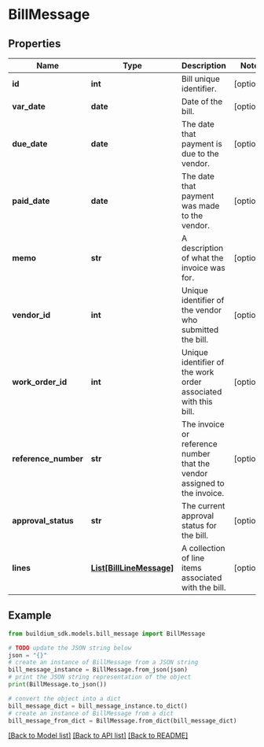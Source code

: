 # BillMessage


## Properties

Name | Type | Description | Notes
------------ | ------------- | ------------- | -------------
**id** | **int** | Bill unique identifier. | [optional] 
**var_date** | **date** | Date of the bill. | [optional] 
**due_date** | **date** | The date that payment is due to the vendor. | [optional] 
**paid_date** | **date** | The date that payment was made to the vendor. | [optional] 
**memo** | **str** | A description of what the invoice was for. | [optional] 
**vendor_id** | **int** | Unique identifier of the vendor who submitted the bill. | [optional] 
**work_order_id** | **int** | Unique identifier of the work order associated with this bill. | [optional] 
**reference_number** | **str** | The invoice or reference number that the vendor assigned to the invoice. | [optional] 
**approval_status** | **str** | The current approval status for the bill. | [optional] 
**lines** | [**List[BillLineMessage]**](BillLineMessage.md) | A collection of line items associated with the bill. | [optional] 

## Example

```python
from buildium_sdk.models.bill_message import BillMessage

# TODO update the JSON string below
json = "{}"
# create an instance of BillMessage from a JSON string
bill_message_instance = BillMessage.from_json(json)
# print the JSON string representation of the object
print(BillMessage.to_json())

# convert the object into a dict
bill_message_dict = bill_message_instance.to_dict()
# create an instance of BillMessage from a dict
bill_message_from_dict = BillMessage.from_dict(bill_message_dict)
```
[[Back to Model list]](../README.md#documentation-for-models) [[Back to API list]](../README.md#documentation-for-api-endpoints) [[Back to README]](../README.md)


